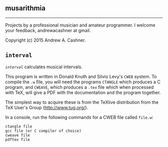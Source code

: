 musarithmia
----------
----------

Projects by a professional musician and amateur programmer.
I welcome your feedback, andrewacashner at gmail.

Copyright (c) 2015 Andrew A. Cashner.

`interval`
---------

*`interval`* calculates musical intervals.

This program is written in Donald Knuth and Silvio Levy's `CWEB` system.
To compile the `.w` file, you will need the programs `CTANGLE` which produces a
C program, and `CWEAVE`, which produces a `.tex` file which when processed with
TeX, will give a PDF with the documentation and the program together.

The simplest way to acquire these is from the TeXlive distribution from the TeX
User's Group (<http://www.tug.org/>).

In a console, run the following commands for a CWEB file called `file.w`:

    ctangle file
    gcc file (or C compiler of choice)
    cweave file
    pdftex file

